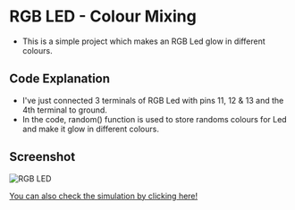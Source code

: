 # RGB LED - Colour Mixing
* This is a simple project which makes an RGB Led glow in different colours.

## Code Explanation
* I've just connected 3 terminals of  RGB Led with pins 11, 12 & 13 and the 4th terminal to ground.
* In the code, random() function is used to store randoms colours for Led and make it glow in different colours.

## Screenshot
![RGB LED](https://user-images.githubusercontent.com/58645688/137626478-73e6c7df-73ad-4fe8-8faf-e9d8ac2a7b50.png)

[You can also check the simulation by clicking here!](https://youtu.be/GekT7xDGRlA)
